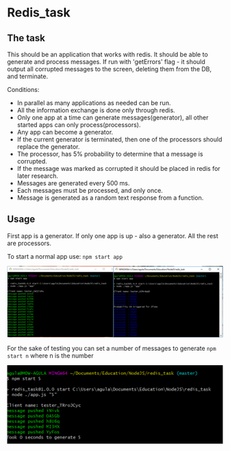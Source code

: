# Redis_task

## The task
This should be an application that works with redis.
It should be able to generate and process messages.
If run with 'getErrors' flag - it should output all corrupted messages to the screen, deleting them from the DB, and terminate.

Conditions:
- In parallel as many applications as needed can be run.
- All the information exchange is done only through redis.
- Only one app at a time can generate messages(generator), all other started apps can only process(processors).
- Any app can become a generator.
- If the current generator is terminated, then one of the processors should replace the generator.
- The processor, has 5% probability to determine that a message is corrupted.
- If the message was marked as corrupted it should be placed in redis for later research.
- Messages are generated every 500 ms.
- Each messages must be processed, and only once.
- Message is generated as a random text response from a function.

## Usage
First app is a generator. If only one app is up - also a generator.
All the rest are processors.

To start a normal app use:
`npm start app`

![Generator and processor](two_started_apps.png)

For the sake of testing you can set a number of messages to generate
`npm start n`
where n is the number

![Start N](start_n.png)


